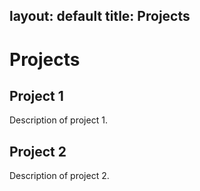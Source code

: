 layout: default
title: Projects
---

# Projects

## Project 1

Description of project 1.

## Project 2

Description of project 2.

